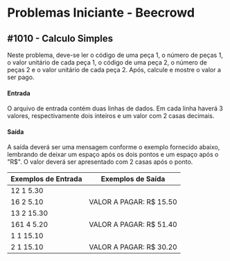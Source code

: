 # Problemas Iniciante - Beecrowd

## #1010 - Calculo Simples
<p>Neste problema, deve-se ler o código de uma peça 1, o número de peças 1, o valor unitário de cada peça 1, o código de uma peça 2, o número de peças 2 e o valor unitário de cada peça 2. Após, calcule e mostre o valor a ser pago.</p>

#### Entrada
O arquivo de entrada contém duas linhas de dados. Em cada linha haverá 3 valores, respectivamente dois inteiros e um valor com 2 casas decimais.
#### Saída
A saída deverá ser uma mensagem conforme o exemplo fornecido abaixo, lembrando de deixar um espaço após os dois pontos e um espaço após o "R$". O valor deverá ser apresentado com 2 casas após o ponto.

| Exemplos de Entrada |    Exemplos de Saída  |
|---------------------|-----------------------|
| 12 1 5.30           |                       |
| 16 2 5.10           |VALOR A PAGAR: R$ 15.50|               
| 13 2 15.30          |                       |
| 161 4 5.20          |VALOR A PAGAR: R$ 51.40|               
| 1 1 15.10           |                       |
| 2 1 15.10           |VALOR A PAGAR: R$ 30.20|

